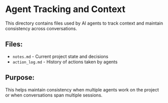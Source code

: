 # Agent Tracking and Context

This directory contains files used by AI agents to track context and maintain consistency across conversations.

## Files:
- `notes.md` - Current project state and decisions
- `action_log.md` - History of actions taken by agents

## Purpose:
This helps maintain consistency when multiple agents work on the project or when conversations span multiple sessions.

